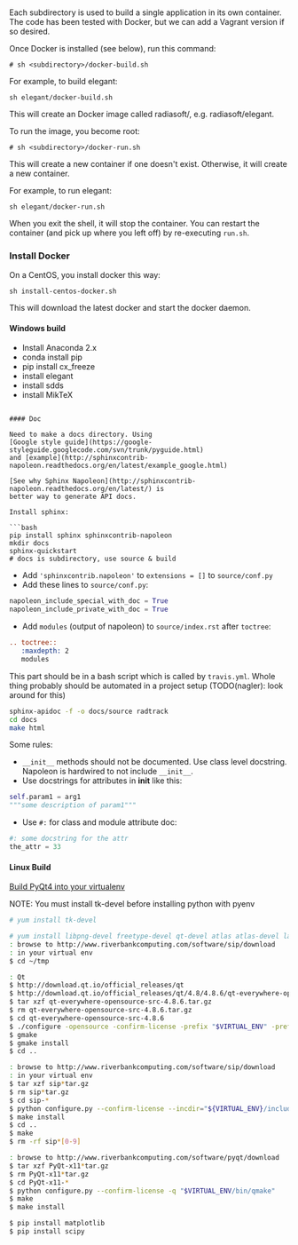 ###

Each subdirectory is used to build a single application in its own container.
The code has been tested with Docker, but we can add a Vagrant version if so
desired.

Once Docker is installed (see below), run this command:

```
# sh <subdirectory>/docker-build.sh
```

For example, to build elegant:

```
sh elegant/docker-build.sh
```

This will create an Docker image called radiasoft/<directory>, e.g. radiasoft/elegant.

To run the image, you become root:

```
# sh <subdirectory>/docker-run.sh
```

This will create a new container if one doesn't exist. Otherwise, it will
create a new container.

For example, to run elegant:

```
sh elegant/docker-run.sh
```

When you exit the shell, it will stop the container. You can restart the
container (and pick up where you left off) by re-executing `run.sh`.

### Install Docker

On a CentOS, you install docker this way:

```
sh install-centos-docker.sh
```

This will download the latest docker and start the docker daemon.

#### Windows build

* Install Anaconda 2.x
* conda install pip
* pip install cx_freeze
* install elegant
* install sdds
* install MikTeX
```

#### Doc

Need to make a docs directory. Using
[Google style guide](https://google-styleguide.googlecode.com/svn/trunk/pyguide.html)
and [example](http://sphinxcontrib-napoleon.readthedocs.org/en/latest/example_google.html)

[See why Sphinx Napoleon](http://sphinxcontrib-napoleon.readthedocs.org/en/latest/) is
better way to generate API docs.

Install sphinx:

```bash
pip install sphinx sphinxcontrib-napoleon
mkdir docs
sphinx-quickstart
# docs is subdirectory, use source & build
```

* Add `'sphinxcontrib.napoleon'` to `extensions = []` to `source/conf.py`
* Add these lines to `source/conf.py`:
```python
napoleon_include_special_with_doc = True
napoleon_include_private_with_doc = True
```
* Add `modules` (output of napoleon) to `source/index.rst` after `toctree`:

```rst
.. toctree::
   :maxdepth: 2
   modules
```

This part should be in a bash script which is called by `travis.yml`. Whole thing
probably should be automated in a project setup (TODO(nagler): look around for this)

```bash
sphinx-apidoc -f -o docs/source radtrack
cd docs
make html
```

Some rules:

* `__init__` methods should not be documented. Use class level docstring. Napoleon is
hardwired to not include `__init__`.
* Use docstrings for attributes in __init__ like this:
```python
self.param1 = arg1
"""some description of param1"""
```
* Use `#:` for class and module attribute doc:
```python
#: some docstring for the attr
the_attr = 33
```

#### Linux Build

[Build PyQt4 into your virtualenv](http://www.expobrain.net/2013/01/23/build-pyqt4-into-your-virtualenv/)

NOTE: You must install tk-devel before installing python with pyenv


```bash
# yum install tk-devel

# yum install libpng-devel freetype-devel qt-devel atlas atlas-devel lapack-devel blas-devel
: browse to http://www.riverbankcomputing.com/software/sip/download
: in your virtual env
$ cd ~/tmp

: Qt
$ http://download.qt.io/official_releases/qt
$ http://download.qt.io/official_releases/qt/4.8/4.8.6/qt-everywhere-opensource-src-4.8.6.tar.gz
$ tar xzf qt-everywhere-opensource-src-4.8.6.tar.gz
$ rm qt-everywhere-opensource-src-4.8.6.tar.gz
$ cd qt-everywhere-opensource-src-4.8.6
$ ./configure -opensource -confirm-license -prefix "$VIRTUAL_ENV" -prefix-install -nomake 'tests examples demos docs translations' -no-multimedia -no-webkit -no-javascript-jit -no-phonon -no-xmlpatterns -system-sqlite -no-script -no-svg -no-scripttools -no-qt3support
$ gmake
$ gmake install
$ cd ..

: browse to http://www.riverbankcomputing.com/software/sip/download
: in your virtual env
$ tar xzf sip*tar.gz
$ rm sip*tar.gz
$ cd sip-*
$ python configure.py --confirm-license --incdir="${VIRTUAL_ENV}/include"
$ make install
$ cd ..
$ make
$ rm -rf sip*[0-9]

: browse to http://www.riverbankcomputing.com/software/pyqt/download
$ tar xzf PyQt-x11*tar.gz
$ rm PyQt-x11*tar.gz
$ cd PyQt-x11-*
$ python configure.py --confirm-license -q "$VIRTUAL_ENV/bin/qmake"
$ make
$ make install

$ pip install matplotlib
$ pip install scipy

```
